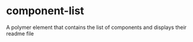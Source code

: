 # component-list
A polymer element that contains the list of components and displays their readme file

